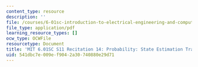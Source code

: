 ```yaml
---
content_type: resource
description: ''
file: /courses/6-01sc-introduction-to-electrical-engineering-and-computer-science-i-spring-2011/541dbc7e009ef9042a30740880e29d71_MIT6_01SC_rec14_300k.pdf
file_type: application/pdf
learning_resource_types: []
ocw_type: OCWFile
resourcetype: Document
title: 'MIT 6.01SC S11 Recitation 14: Probability: State Estimation Transcript'
uid: 541dbc7e-009e-f904-2a30-740880e29d71
---
```

